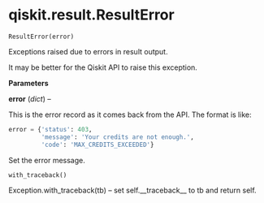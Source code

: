 <span id="qiskit-result-resulterror" />

# qiskit.result.ResultError

<span id="undefined" />

`ResultError(error)`

Exceptions raised due to errors in result output.

It may be better for the Qiskit API to raise this exception.

**Parameters**

**error** (*dict*) –

This is the error record as it comes back from the API. The format is like:

```python
error = {'status': 403,
         'message': 'Your credits are not enough.',
         'code': 'MAX_CREDITS_EXCEEDED'}
```

Set the error message.

<span id="undefined" />

`with_traceback()`

Exception.with\_traceback(tb) – set self.\_\_traceback\_\_ to tb and return self.
